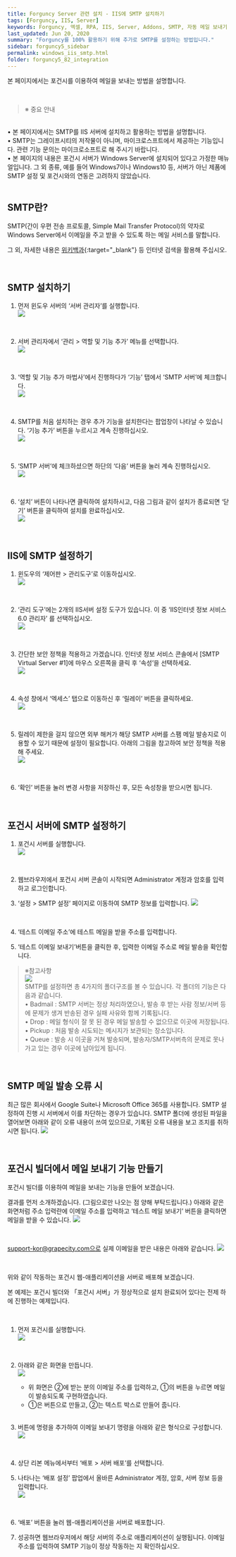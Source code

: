 ```yaml
---
title: Forguncy Server 관련 설치 - IIS에 SMTP 설치하기
tags: [Forguncy, IIS, Server]
keywords: Forguncy, 엑셀, RPA, IIS, Server, Addons, SMTP, 자동 메일 보내기
last_updated: Jun 20, 2020
summary: "Forguncy를 100% 활용하기 위해 추가로 SMTP를 설정하는 방법입니다."
sidebar: forguncy5_sidebar
permalink: windows_iis_smtp.html
folder: forguncy5_82_integration
---
```


본 페이지에서는 포건시를 이용하여 메일을 보내는 방법을 설명합니다.

<br />

> ※ 중요 안내<br />
  <br />
   • 본 페이지에서는 SMTP를 IIS 서버에 설치하고 활용하는 방법을 설명합니다.<br />
   • SMTP는 그레이프시티의 저작물이 아니며, 마이크로스프트에서 제공하는 기능입니다. 관련 기능 문의는 마이크로소프트로 해 주시기 바랍니다.<br />
   • 본 페이지의 내용은 포건시 서버가 Windows Server에 설치되어 있다고 가정한 매뉴얼입니다. 그 외 종류, 예를 들어 Windows7이나 Windows10 등, 서버가 아닌 제품에 SMTP 설정 및 포건시와의 연동은 고려하지 않았습니다.<br />

<br />

<h2>SMTP란?</h2>
SMTP(간이 우편 전송 프로토콜, Simple Mail Transfer Protocol)의 약자로 Windows Server에서 이메일을 주고 받을 수 있도록 하는 메일 서비스를 말합니다.

그 외, 자세한 내용은 [위키백과](https://ko.wikipedia.org/wiki/%EA%B0%84%EC%9D%B4_%EC%9A%B0%ED%8E%B8_%EC%A0%84%EC%86%A1_%ED%94%84%EB%A1%9C%ED%86%A0%EC%BD%9C){:target="_blank"} 등 인터넷 검색을 활용해 주십시오.

<br />

<h2>SMTP 설치하기</h2>

1. 먼저 윈도우 서버의 ‘서버 관리자’를 실행합니다.<br />
    ![]({{site.url}}/images/forguncy5/smtp/windows_iissmtp_001.png)

    <br />

2. 서버 관리자에서 ‘관리 > 역할 및 기능 추가’ 메뉴를 선택합니다.<br />
    ![]({{site.url}}/images/forguncy5/smtp/windows_iissmtp_002.png)

    <br />

3. ‘역할 및 기능 추가 마법사’에서 진행하다가 ‘기능’ 탭에서 ‘SMTP 서버’에 체크합니다.<br />
    ![]({{site.url}}/images/forguncy5/smtp/windows_iissmtp_003.png)

    <br />

4. SMTP를 처음 설치하는 경우 추가 기능을 설치한다는 팝업창이 나타날 수 있습니다. ‘기능 추가’ 버튼을 누르시고 계속 진행하십시오.<br />
    ![]({{site.url}}/images/forguncy5/smtp/windows_iissmtp_004.png)

    <br />

5. ‘SMTP 서버’에 체크하셨으면 하단의 ‘다음’ 버튼을 눌러 계속 진행하십시오.<br />
    ![]({{site.url}}/images/forguncy5/smtp/windows_iissmtp_005.png)

    <br />

6. ‘설치’ 버튼이 나타나면 클릭하여 설치하시고, 다음 그림과 같이 설치가 종료되면 ‘닫기’ 버튼을 클릭하여 설치를 완료하십시오.<br />
    ![]({{site.url}}/images/forguncy5/smtp/windows_iissmtp_006.png)

    <br />

<h2>IIS에 SMTP 설정하기</h2>

1. 윈도우의 ‘제어판 > 관리도구’로 이동하십시오.<br />
    ![]({{site.url}}/images/forguncy5/smtp/windows_iissmtp_007.png)

    <br />

2. ‘관리 도구’에는 2개의 IIS서버 설정 도구가 있습니다. 이 중 ‘IIS인터넷 정보 서비스 6.0 관리자’ 를 선택하십시오.<br />
    ![]({{site.url}}/images/forguncy5/smtp/windows_iissmtp_008.png)

    <br />

3. 간단한 보안 정책을 적용하고 가겠습니다. 인터넷 정보 서비스 콘솔에서 [SMTP Virtual Server #1]에 마우스 오른쪽을 클릭 후 ‘속성’을 선택하세요.<br />
    ![]({{site.url}}/images/forguncy5/smtp/windows_iissmtp_009.png)

    <br />

4. 속성 창에서 ‘엑세스’ 탭으로 이동하신 후 ‘릴레이’ 버튼을 클릭하세요.<br />
    ![]({{site.url}}/images/forguncy5/smtp/windows_iissmtp_010.png)

    <br />

5. 릴레이 제한을 걸지 않으면 외부 해커가 해당 SMTP 서버를 스팸 메일 발송지로 이용할 수 있기 때문에 설정이 필요합니다. 아래의 그림을 참고하여 보안 정책을 적용해 주세요.<br />
    ![]({{site.url}}/images/forguncy5/smtp/windows_iissmtp_011.png)

    <br />

6. ‘확인’ 버튼을 눌러 변경 사항을 저장하신 후, 모든 속성창을 받으시면 됩니다.

    <br />

<h2>포건시 서버에 SMTP 설정하기</h2>

1. 포건시 서버를 실행합니다.<br />
    ![]({{site.url}}/images/forguncy5/smtp/windows_iissmtp_012.png)

    <br />

2. 웹브라우저에서 포건시 서버 콘솔이 시작되면 Administrator 계정과 암호를 입력하고 로그인합니다.<br />

3. ‘설정 > SMTP 설정’ 페이지로 이동하여 SMTP 정보를 입력합니다.
    ![]({{site.url}}/images/forguncy5/smtp/windows_iissmtp_013.png)

    <br />

4. ‘테스트 이메일 주소’에 테스트 메일을 받을 주소를 입력합니다.<br />

5. ‘테스트 이메일 보내기’버튼을 클릭한 후, 입력한 이메일 주소로 메일 발송을 확인합니다.<br />

> ※참고사항<br />
  ![]({{site.url}}/images/forguncy5/smtp/windows_iissmtp_014.png)<br />
  SMTP를 설정하면 총 4가지의 폴더구조를 볼 수 있습니다. 각 폴더의 기능은 다음과 같습니다.<br />
  • Badmail : SMTP 서버는 정상 처리하였으나, 발송 후 받는 사람 정보/서버 등에 문제가 생겨 반송된 경우 실패 사유와 함께 기록됩니다.<br />
  • Drop : 메일 형식이 잘 못 된 경우 메일 발송할 수 없으므로 이곳에 저장됩니다.<br />
  • Pickup : 처음 발송 시도되는 메시지가 보관되는 장소입니다.<br />
  • Queue : 발송 시 이곳을 거쳐 발송되며, 발송자/SMTP서버측의 문제로 못나가고 있는 경우 이곳에 남아있게 됩니다.<br />

  <br />

<h2>SMTP 메일 발송 오류 시</h2>

  최근 많은 회사에서 Google Suite나 Microsoft Office 365를 사용합니다. SMTP 설정하여 진행 시 서버에서 이를 차단하는 경우가 있습니다. SMTP 폴더에 생성된 파일을 열어보면 아래와 같이 오류 내용이 쓰여 있으므로, 기록된 오류 내용을 보고 조치를 취하시면 됩니다.
  ![]({{site.url}}/images/forguncy5/smtp/windows_iissmtp_015.png)

  <br />

<h2>포건시 빌더에서 메일 보내기 기능 만들기</h2>

  포건시 빌더를 이용하여 메일을 보내는 기능을 만들어 보겠습니다. 

  결과를 먼저 소개하겠습니다. (그림으로만 나오는 점 양해 부탁드립니다.) 아래와 같은 화면처럼 주소 입력란에 이메일 주소를 입력하고 ‘테스트 메일 보내기’ 버튼을 클릭하면 메일을 받을 수 있습니다.
  ![]({{site.url}}/images/forguncy5/smtp/windows_iissmtp_019.png)

  <br />
  
  support-kor@grapecity.com으로 실제 이메일을 받은 내용은 아래와 같습니다.
  ![]({{site.url}}/images/forguncy5/smtp/windows_iissmtp_016.png)

  <br />

  위와 같이 작동하는 포건시 웹-애플리케이션을 서버로 배포해 보겠습니다.<br />
  
  본 예제는 포건시 빌더와 「포건시 서버」가 정상적으로 설치 완료되어 있다는 전제 하에 진행하는 예제입니다.<br />

  <br />

  1. 먼저 포건시를 실행합니다.<br />
      ![]({{site.url}}/images/forguncy5/smtp/windows_iissmtp_017.png)

      <br />

  2. 아래와 같은 화면을 만듭니다.<br />
      ![]({{site.url}}/images/forguncy5/smtp/windows_iissmtp_020.png)

      * 위 화면은 ②에 받는 분의 이메일 주소를 입력하고, ①의 버튼을 누르면 메일이 발송되도록 구현하였습니다.
      * ①은 버튼으로 만들고, ②는 텍스트 박스로 만들어 줍니다.

      <br />

  3. 버튼에 명령을 추가하여 이메일 보내기 명령을 아래와 같은 형식으로 구성합니다.<br />
      ![]({{site.url}}/images/forguncy5/smtp/windows_iissmtp_021.png)

      <br />

  3. 상단 리본 메뉴에서부터 ‘배포 > 서버 배포’를 선택합니다. <br />

  4. 나타나는 ‘배포 설정’ 팝업에서 올바른 Administrator 계정, 암호, 서버 정보 등을 입력합니다.<br />
      ![]({{site.url}}/images/forguncy5/smtp/windows_iissmtp_018.png)

      <br />

  5. ‘배포’ 버튼을 눌러 웹-애플리케이션을 서버로 배포합니다. <br />

  6. 성공하면 웹브라우저에서 해당 서버의 주소로 애플리케이션이 실행됩니다. 이메일 주소를 입력하여 SMTP 기능이 정상 작동하는 지 확인하십시오.<br />

<br /><br />
